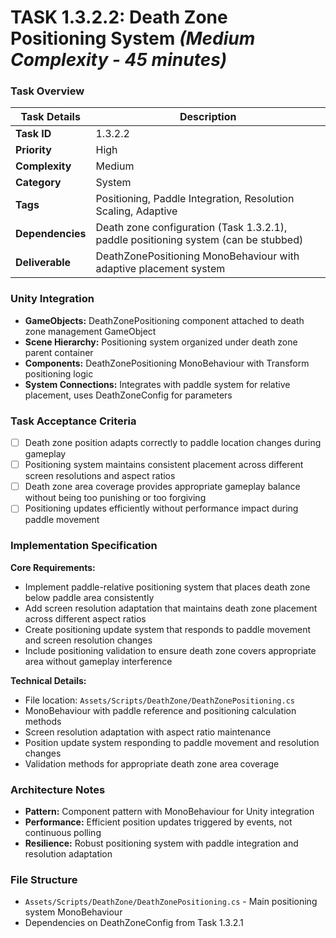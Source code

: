 # **TASK 1.3.2.2: Death Zone Positioning System** *(Medium Complexity - 45 minutes)*

### **Task Overview**

| Task Details | Description |
| --- | --- |
| **Task ID** | 1.3.2.2 |
| **Priority** | High |
| **Complexity** | Medium |
| **Category** | System |
| **Tags** | Positioning, Paddle Integration, Resolution Scaling, Adaptive |
| **Dependencies** | Death zone configuration (Task 1.3.2.1), paddle positioning system (can be stubbed) |
| **Deliverable** | DeathZonePositioning MonoBehaviour with adaptive placement system |

### **Unity Integration**

- **GameObjects:** DeathZonePositioning component attached to death zone management GameObject
- **Scene Hierarchy:** Positioning system organized under death zone parent container
- **Components:** DeathZonePositioning MonoBehaviour with Transform positioning logic
- **System Connections:** Integrates with paddle system for relative placement, uses DeathZoneConfig for parameters

### **Task Acceptance Criteria**

- [ ] Death zone position adapts correctly to paddle location changes during gameplay
- [ ] Positioning system maintains consistent placement across different screen resolutions and aspect ratios
- [ ] Death zone area coverage provides appropriate gameplay balance without being too punishing or too forgiving
- [ ] Positioning updates efficiently without performance impact during paddle movement

### **Implementation Specification**

**Core Requirements:**
- Implement paddle-relative positioning system that places death zone below paddle area consistently
- Add screen resolution adaptation that maintains death zone placement across different aspect ratios
- Create positioning update system that responds to paddle movement and screen resolution changes
- Include positioning validation to ensure death zone covers appropriate area without gameplay interference

**Technical Details:**
- File location: `Assets/Scripts/DeathZone/DeathZonePositioning.cs`
- MonoBehaviour with paddle reference and positioning calculation methods
- Screen resolution adaptation with aspect ratio maintenance
- Position update system responding to paddle movement and resolution changes
- Validation methods for appropriate death zone area coverage

### **Architecture Notes**

- **Pattern:** Component pattern with MonoBehaviour for Unity integration
- **Performance:** Efficient position updates triggered by events, not continuous polling
- **Resilience:** Robust positioning system with paddle integration and resolution adaptation

### **File Structure**

- `Assets/Scripts/DeathZone/DeathZonePositioning.cs` - Main positioning system MonoBehaviour
- Dependencies on DeathZoneConfig from Task 1.3.2.1